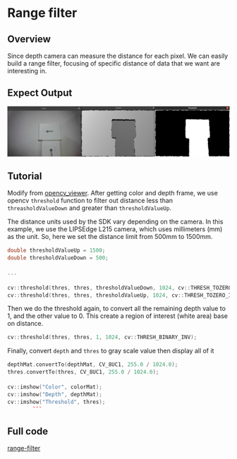 # Range filter

## Overview

Since depth camera can measure the distance for each pixel. We can easily build a range filter, focusing of specific distance of data that we want are interesting in.

## Expect Output

![](../../.asset/range-filter.png)

## Tutorial

Modify from [opencv_viewer](../opencv_viewer/README.md). After getting color and depth frame, we use opencv `threshold` function to filter out distance less than `threasholdValueDown` and greater than `thresholdValueUp`.

The distance units used by the SDK vary depending on the camera. In this example, we use the LIPSEdge L215 camera, which uses millimeters (mm) as the unit. So, here we set the distance limit from 500mm to 1500mm.

```c++
double thresholdValueUp = 1500;
double thresholdValueDown = 500;

...

cv::threshold(thres, thres, thresholdValueDown, 1024, cv::THRESH_TOZERO);
cv::threshold(thres, thres, thresholdValueUp, 1024, cv::THRESH_TOZERO_INV);
```

Then we do the threshold again, to convert all the remaining depth value to 1, and the other value to 0. This create a region of interest (white area) base on distance.

```c++
cv::threshold(thres, thres, 1, 1024, cv::THRESH_BINARY_INV);
```

Finally, convert `depth` and `thres` to gray scale value then display all of it

````c++
depthMat.convertTo(depthMat, CV_8UC1, 255.0 / 1024.0);
thres.convertTo(thres, CV_8UC1, 255.0 / 1024.0);

cv::imshow("Color", colorMat);
cv::imshow("Depth", depthMat);
cv::imshow("Threshold", thres);
        ```
````

## Full code

[range-filter](./range-filter.cpp)
